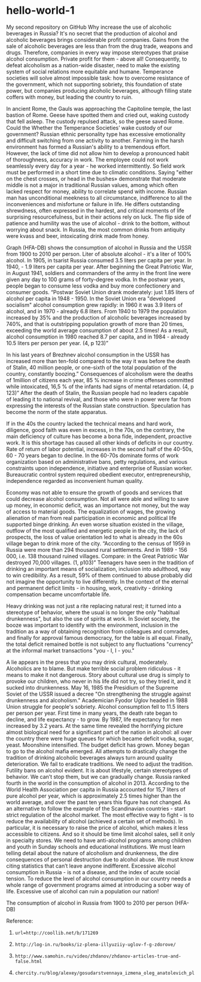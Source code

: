 hello-world-1
=============

My second repository on GitHub
Why increase the use of alcoholic beverages in Russia?
It's no secret that the production of alcohol and alcoholic beverages brings considerable profit companies. Gains from the sale of alcoholic beverages are less than from the drug trade, weapons and drugs. Therefore, companies in every way impose stereotypes that praise alcohol consumption. Private profit for them - above all!
Consequently, to defeat alcoholism as a nation-wide disaster, need to make the existing system of social relations more equitable and humane.
Temperance societies will solve almost impossible task: how to overcome resistance of the government, which not supporting sobriety, this foundation of state power, but companies producing alcoholic beverages, although filling state coffers with money, but leading the country to ruin.

In ancient Rome, the Gauls was approaching the Capitoline temple, the last bastion of Rome.
Geese have spotted them and cried out, waking custody that fell asleep. The custody repulsed attack, so the geese saved Rome. Could the Whether the Temperance Societies’ wake custody of our government?
Russian ethnic personality type has excessive emotionality and difficult switching from one activity to another. Farming in the harsh environment has formed a Russian's ability to a tremendous effort. However, the lack of time did not allow him to develop a pronounced habit of thoroughness, accuracy in work.
The employee could not work seamlessly every day for a year - he worked intermittently. So field work must be performed in a short time due to climatic conditions. Saying "either on the chest crosses, or head in the bushes» demonstrate that moderate middle is not a major in traditional Russian values, among which often lacked respect for money, ability to correlate spend with income.
 Russian man has unconditional meekness to all circumstance, indifference to all the inconveniences and misfortune or failure in life. He differs outstanding shrewdness, often expressed in the hardest, and critical moments of life surprising resourcefulness, but in their actions rely on luck.
 The flip side of patience and humility was the use of alcohol - drink to the bottom, without worrying about snack. In Russia, the most common drinks from antiquity were kvass and beer, intoxicating drink made from honey.

Graph (HFA-DB) shows the consumption of alcohol in Russia and the USSR from 1900 to 2010 per person. Liter of absolute alcohol - it's a liter of 100% alcohol. In 1905, in tsarist Russia consumed 3.5 liters per capita per year. In 1940, - 1.9 liters per capita per year. After beginning the Great Patriotic War, in August 1941, soldiers and commanders of the army in the front line were given any day to 100 grams of forty-degree vodka.
 In the postwar years, people began to consume less vodka and buy more confectionery and consumer goods. “Postwar Soviet Union drank moderately: just 1.85 liters of alcohol per capita in 1948 - 1950. In the Soviet Union era "developed socialism" alcohol consumption grew rapidly: in 1960 it was 3.9 liters of alcohol, and in 1970 - already 6.8 liters.
 From 1940 to 1979 the population increased by 35% and the production of alcoholic beverages increased by 740%, and that is outstripping population growth of more than 20 times, exceeding the world average consumption of about 2.5 times! As a result, alcohol consumption in 1980 reached 8.7 per capita, and in 1984 - already 10.5 liters per person per year. (4, p 123)”

In his last years of Brezhnev alcohol consumption in the USSR has increased more than ten-fold compared to the way it was before the death of Stalin, 40 million people, or one-sixth of the total population of the country, constantly boozing.” Consequences of alcoholism were the deaths of 1million of citizens each year, 85 % increase in crime offenses committed while intoxicated, 16,5 % of the infants had signs of mental retardation. (4, p 123)” 
After the death of Stalin, the Russian people had no leaders capable of leading it to national revival, and those who were in power were far from expressing the interests of the Russian state construction. Speculation has become the norm of the state apparatus.

If in the 40s the country lacked the technical means and hard work, diligence, good faith was even in excess, in the 70s, on the contrary, the main deficiency of culture has become a bona fide, independent, proactive work. It is this shortage has caused all other kinds of deficits in our country. Rate of return of labor potential, increases in the second half of the 40-50s, 60 - 70 years began to decline. 
In the 60-70s dominate forms of work organization based on administrative bans, petty regulations, and various constraints upon independence, initiative and enterprise of Russian worker. Bureaucratic control system required obedient executor, entrepreneurship, independence regarded as inconvenient human quality.

Economy was not able to ensure the growth of goods and services that could decrease alcohol consumption. Not all were able and willing to save up money, in economic deficit, was an importance not money, but the way of access to material goods. The equalization of wages, the growing alienation of man from real participation in economic and political life supported binge drinking. 
An even worse situation existed in the village, outflow of the most qualified and energetic people in the city, the lack of prospects, the loss of value orientation led to what is already in the 60s village began to drink more of the city. “According to the census of 1959 in Russia were more than 294 thousand rural settlements. And in 1989 - 156 000, i.e. 138 thousand ruined villages. Compare: in the Great Patriotic War destroyed 70,000 villages. (1, p103)”
Teenagers have seen in the tradition of drinking an important means of socialization, inclusion into adulthood, way to win credibility. As a result, 59% of them continued to abuse probably did not imagine the opportunity to live differently. In the context of the eternal and permanent deficit limits - in housing, work, creativity - drinking compensation became uncomfortable life. 
 
Heavy drinking was not just a rite replacing natural rest; it turned into a stereotype of behavior, where the usual is no longer the only "habitual drunkenness", but also the use of spirits at work. In Soviet society, the booze was important to identify with the environment, inclusion in the tradition as a way of obtaining recognition from colleagues and comrades, and finally for approval famous democracy, for the table is all equal. Finally, the total deficit remained bottle is not subject to any fluctuations "currency" at the informal market transactions "you - I, I - you."

A lie appears in the press that you may drink cultural, moderately. Alcoholics are to blame. But make terrible social problem ridiculous - it means to make it not dangerous. Story about cultural use drug is simply to provoke our children, who never in his life did not try, so they tried it, and it sucked into drunkenness. 
May 16, 1985 the Presidium of the Supreme Soviet of the USSR issued a decree "On strengthening the struggle against drunkenness and alcoholism." Academician Fyodor Uglov headed in 1988 Union struggle for people's sobriety. 
 Alcohol consumption fell to 11.5 liters per person per year. First time in many years, the death rate began to decline, and life expectancy - to grow. By 1987, life expectancy for men increased by 3.2 years. 
At the same time revealed the horrifying picture almost biological need for a significant part of the nation in alcohol: all over the country there were huge queues for which became deficit vodka, sugar, yeast. Moonshine intensified. The budget deficit has grown. Money began to go to the alcohol mafia emerged.
All attempts to drastically change the tradition of drinking alcoholic beverages always turn around quality deterioration. We fail to eradicate traditions. We need to adjust the tradition. Futility bans on alcohol evident. It is about lifestyle, certain stereotypes of behavior. We can’t stop them, but we can gradually change. 
 Russia ranked fourth in the world in the consumption of alcohol in 2013. According to the World Health Association per capita in Russia accounted for 15,7  liters of pure alcohol per year, which is approximately 2.5 times higher than the world average, and over the past ten years this figure has not changed.
As an alternative to follow the example of the Scandinavian countries - start strict regulation of the alcohol market. The most effective way to fight - is to reduce the availability of alcohol (achieved a certain set of methods). In particular, it is necessary to raise the price of alcohol, which makes it less accessible to citizens. And so it should be time limit alcohol sales, sell it only in specialty stores.
We need to have anti-alcohol programs among children and youth in Sunday schools and educational institutions. We must learn telling detail about the nature of alcoholism and drunkenness, the dire consequences of personal destruction due to alcohol abuse. We must know citing statistics that can’t leave anyone indifferent. 
Excessive alcohol consumption in Russia - is not a disease, and the index of acute social tension. To reduce the level of alcohol consumption in our country needs a whole range of government programs aimed at introducing a sober way of life. Excessive use of alcohol can ruin a population our nation! 
 
The consumption of alcohol in Russia from 1900 to 2010 per person  (HFA-DB)
 
Reference: 
1.     url=http://coollib.net/b/171269
2.     http://log-in.ru/books/iz-plena-illyuziiy-uglov-f-g-zdorove/
3.     http://www.samohin.ru/video/zhdanov/zhdanov-articles-true-and-false.html
4.     chercity.ru/blog/alexey/gosudarstvennaya_izmena_oleg_anatolevich_platonov

